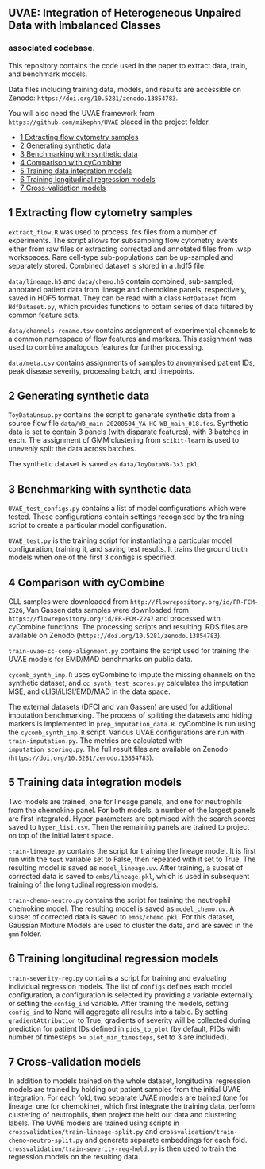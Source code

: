 ## UVAE: Integration of Heterogeneous Unpaired Data with Imbalanced Classes
### associated codebase.

This repository contains the code used in the paper to extract data, train, and benchmark models.

Data files including training data, models, and results are accessible on Zenodo: `https://doi.org/10.5281/zenodo.13854783`.

You will also need the UVAE framework from `https://github.com/mikephn/UVAE` placed in the project folder.

- [1 Extracting flow cytometry samples](#1-extracting-flow-cytometry-samples)
- [2 Generating synthetic data](#2-generating-synthetic-data)
- [3 Benchmarking with synthetic data](#3-benchmarking-with-synthetic-data)
- [4 Comparison with cyCombine](#4-comparison-with-cyCombine)
- [5 Training data integration models](#5-training-data-integration-models)
- [6 Training longitudinal regression models](#6-training-longitudinal-regression-models)
- [7 Cross-validation models](#7-cross-validation-models)

## 1 Extracting flow cytometry samples

`extract_flow.R` was used to process .fcs files from a number of experiments. The script allows for subsampling flow cytometry events either from raw files or extracting corrected and annotated files from .wsp workspaces. Rare cell-type sub-populations can be up-sampled and separately stored. Combined dataset is stored in a .hdf5 file. 

`data/lineage.h5` and `data/chemo.h5` contain combined, sub-sampled, annotated patient data from lineage and chemokine panels, respectively, saved in HDF5 format. They can be read with a class `HdfDataset` from `HdfDataset.py`, which provides functions to obtain series of data filtered by common feature sets.

`data/channels-rename.tsv` contains assignment of experimental channels to a common namespace of flow features and markers. This assignment was used to combine analogous features for further processing.

`data/meta.csv` contains assignments of samples to anonymised patient IDs, peak disease severity, processing batch, and timepoints.

## 2 Generating synthetic data

`ToyDataUnsup.py` contains the script to generate synthetic data from a source flow file `data/WB_main 20200504_YA HC WB_main_018.fcs`. Synthetic data is set to contain 3 panels (with disparate features), with 3 batches in each. The assignment of GMM clustering from `scikit-learn` is used to unevenly split the data across batches.

The synthetic dataset is saved as `data/ToyDataWB-3x3.pkl`.

## 3 Benchmarking with synthetic data

`UVAE_test_configs.py` contains a list of model configurations which were tested. These configurations contain settings recognised by the training script to create a particular model configuration.

`UVAE_test.py` is the training script for instantiating a particular model configuration, training it, and saving test results. It trains the ground truth models when one of the first 3 configs is specified.

## 4 Comparison with cyCombine

CLL samples were downloaded from `http://flowrepository.org/id/FR-FCM-Z52G`, Van Gassen data samples were downloaded from `https://flowrepository.org/id/FR-FCM-Z247` and processed with cyCombine functions. The processing scripts and resulting .RDS files are available on Zenodo (`https://doi.org/10.5281/zenodo.13854783`).

`train-uvae-cc-comp-alignment.py` contains the script used for training the UVAE models for EMD/MAD benchmarks on public data.

`cycomb_synth_imp.R` uses cyCombine to impute the missing channels on the synthetic dataset, and `cc_synth_test_scores.py` calculates the imputation MSE, and cLISI/iLISI/EMD/MAD in the data space.

The external datasets (DFCI and van Gassen) are used for additional imputation benchmarking. The process of splitting the datasets and hiding markers is implemented in `prep_imputation_data.R`. cyCombine is run using the `cycomb_synth_imp.R` script. Various UVAE configurations are run with `train-imputation.py`. The metrics are calculated with `imputation_scoring.py`. The full result files are available on Zenodo (`https://doi.org/10.5281/zenodo.13854783`).

## 5 Training data integration models

Two models are trained, one for lineage panels, and one for neutrophils from the chemokine panel. For both models, a number of the largest panels are first integrated. Hyper-parameters are optimised with the search scores saved to `hyper_lisi.csv`. Then the remaining panels are trained to project on top of the initial latent space.

`train-lineage.py` contains the script for training the lineage model. It is first run with the `test` variable set to False, then repeated with it set to True. The resulting model is saved as `model_lineage.uv`. After training, a subset of corrected data is saved to `embs/lineage.pkl`, which is used in subsequent training of the longitudinal regression models.

`train-chemo-neutro.py` contains the script for training the neutrophil chemokine model. The resulting model is saved as `model_chemo.uv`. A subset of corrected data is saved to `embs/chemo.pkl`. For this dataset, Gaussian Mixture Models are used to cluster the data, and are saved in the `gmm` folder.

## 6 Training longitudinal regression models

`train-severity-reg.py` contains a script for training and evaluating individual regression models. The list of `configs` defines each model configuration, a configuration is selected by providing a variable externally or setting the `config_ind` variable. After training the models, setting `config_ind` to None will aggregate all results into a table. By setting `gradientAttribution` to True, gradients of severity will be collected during prediction for patient IDs defined in `pids_to_plot` (by default, PIDs with number of timesteps >= `plot_min_timesteps`, set to 3 are included).

## 7 Cross-validation models

In addition to models trained on the whole dataset, longitudinal regression models are trained by holding out patient samples from the initial UVAE integration. For each fold, two separate UVAE models are trained (one for lineage, one for chemokine), which first integrate the training data, perform clustering of neutrophils, then project the held out data and clustering labels. The UVAE models are trained using scripts in `crossvalidation/train-lineage-split.py` and `crossvalidation/train-chemo-neutro-split.py` and generate separate embeddings for each fold. `crossvalidation/train-severity-reg-held.py` is then used to train the regression models on the resulting data.